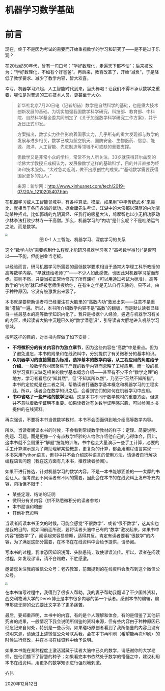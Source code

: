 # 机器学习数学基础

# 前言

现在，终于不是因为考试的需要而开始重视数学的学习和研究了——是不是过于乐观？

在20世纪80年代，曾有一句口号：“学好数理化，走遍天下都不怕”；后来被改为：“学好数理化，不如有个好爸爸”。再后来，教育改革了，开始“减负”，于是降低了教学要求、减少了教学内容，皆大欢喜。

幸亏，机器学习兴起，人工智能时代到来，当头棒喝！让我们不得不承认数学之重要，哪怕是对普通的工程技术人员，更甚至于大众。

> 新华社北京7月20日电（记者胡喆）数学是自然科学的基础，也是重大技术创新发展的基础。为切实加强我国数学科学研究，科技部、教育部、中科院、自然科学基金委共同制定了《关于加强数学科学研究工作方案》，并于近日正式印发。
>
> 方案指出，数学实力往往影响着国家实力，几乎所有的重大发现都与数学的发展与进步相关，数学已成为航空航天、国防安全、生物医药、信息、能源、海洋、人工智能、先进制造等领域不可或缺的重要支撑。
>
> 但数学又是非常小众的学科，常常不为人所关注。33岁就获得菲尔兹奖的哈佛大学教授丘成桐认为，发展像数学这样的基础科学，目的并非直接为经济和技术服务。“太过急功近利，做不出原创性的成果。”“基础数学需要获得国家更多的投入。”
>
> 来源：新华网：http://www.xinhuanet.com/tech/2019-07/20/c_1210205407.htm

在机器学习或人工智能领域中，有各种算法、模型，如果用“中华传统武术”来类比，就相当于各门各派的武功。据金庸先生考证，江湖中的大侠都以深厚的内功驱动某种招式，比如郭靖的九阴真经、任我行的吸星大法，鸠摩智也以小无相功驱动少林拳法打败少林寺一干高僧。那么，机器学习的“内功”是什么呢？不是吐纳运气之法，而是数学。

<img src="https://gitee.com/qiwsir/images/raw/master/2021-2-6/1612578227425-0-1.png" style="zoom:50%;" />

<center>图 0-1 人工智能、机器学习、深度学习的关系</center>

这个“数学内功”需要练到什么程度才能研习机器学习呢？“高考数学得1分”是否可以——不能，但能创业当老板。

以经验而言，研习机器学习所需要的最低数学要求相当于通常大学理工科所教授的高等数学内容。“早就还给老师了”——不少人如此感慨，也因此对机器学习望而却步。实则不然，只要当初正常地修完了所有课程（可以用通过考试为标准），高等数学的“内功”就已经被老师传授给你，在有生之年是无法自行去除的。只不过，由于种种原因，它没有被激发出来罢了。

本书就是要帮助读者将已经灌注在大脑里的“高数内功”激发出来——注意不是重新“灌输”一遍。所以，本书所介绍数学内容不是“高数”的翻版，而是默认读者已经将一些最基本的高等数学知识内化了。我只是根据个人经验，遴选与机器学习有关的内容，唤起读者大脑中沉睡已久的“数学潜意识”，引导读者大胆地进入机器学习领域。

按照这样的目的，对本书内容做了如下安排：

- **不将微积分的有关内容作为独立章节**，因为这些内容在“高数”中是重点。但为了避免遗忘，本书的附录和在线资料中，分别提供了有关微积分的基本知识。
- **以机器学习的直接需要为标准，选择基本的数学内容，从工程应用的角度给予介绍**。一般数学教材因聚焦于严谨的数学内容而忽略了工程应用，而一般的机器学习资料又缺乏相关的数学基本概念介绍——甚至有不少不合“数学之理”的地方，学习者看后仅“知其然”，但“不知其所以然”，乃至于“茫然不知所措”。本书的定位就是在二者之间，帮助读者打通数学基本概念和机器学习的工程实践。所以，读者会在数学知识之后，会看到它们的如何在机器学习中应用。
- **书中省略了一些严格的数学证明**，这是本书不同于数学教材的重要方面，但这并不意味着数学证明不重要。如果读者对有关数学证明感兴趣，可以参阅本书提供的在线资料。

再次强调，不要将本书当做数学教材，本书不会面面俱到地介绍高等数学内容。

所以，当读者阅读本书的时候，不会看到常规数学教材的样子：定理、简要说明、例题、习题。而是更像一个有点数学经验的人给你介绍他自己的心得体会，因此，这本书就不会侧重于“解题”技能的训练，书中也会大量演示一些手工计算，必要的手工计算演示是为了帮助理解某些概念，更复杂的计算，都会用编程语言实现——本书采用Python语言，但书中并不会介绍这种语言的使用方法，请读者自行解决编程语言问题（我在这方面有几本书，推荐读者参阅）。

如果不进行拣选，针对机器学习的数学内容，不是一本书能够涵盖的——太厚的书会让人。但考虑到不同读者有不同的需要，因此会在本书的在线资料上发布补充内容，包括但不限于：

- 某些定理、结论的证明
- 微积分有关内容（供不熟悉微积分的读者参考）
- 本书勘误和增删
- 其他补充资料

当读者阅读本书正文的时候，可能会感觉“不很数学”、或者“很不数学”，这其实也是我的目的，就如同前面所说，要将读者头脑中已有的“数学”激发起来，如果书中内容“很数学”了，阅读起来容易昏睡，适得其反。肯定有读者要看“很数学”的内容，为了满足这部分需要，在本书在在线资料中会给予提供，请参阅。

写本书的过程，我唯恐因知识浅薄、头脑愚钝，致使谬误流传。所以，读者在阅读过程，如发现谬误，请不吝赐教，不胜感激。

邀请您关注我的微信公众号：老齐教室，前面提到的在线资料会发布到这个微信公众号。

<img src="https://gitee.com/qiwsir/images/raw/master/2021-2-6/1612578290224-0.jpg" style="zoom:50%;" />

在本书编写过程中，我得到了很多人帮助。我的妻子帮助我翻译了不少国外资料，西交利物浦大学的Derek博士是本书很多内容的第一个读者。感谢本书的编辑，编审那些无聊的公式要比文字多了更多痛苦。

最后，要郑重声明，本书中的内容，有的是个人理解和体会，有的是借鉴了其他研究者的成果，一般情况下我会说明所借鉴的资料来源，但有些内容由于种种原因已经忘记来自何处，特别是一些示例。如果碰巧原创者看到了我所借鉴的内容且没有说明来源，请通过上述微信公众号联系我，会在本书再印刷（希望能再次印刷）的时候进行修改，并在本书在线资料中给予说明。

如果本书能在某种程度上激活潜藏于读者大脑中已久的数学，请感谢你的大学老师，是他们播下了智慧的种子；如果看完本书依然处于数学的懵懂之中，建议利用本书在线资料，用更多的数学知识进行强烈地刺激。

齐伟

2020年12月12日

